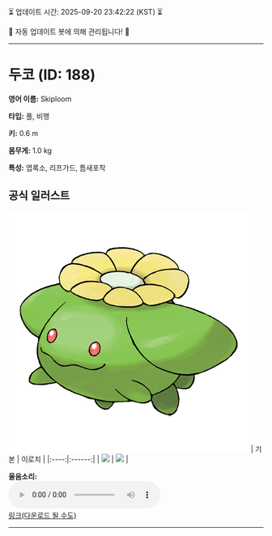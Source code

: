 
⏳ 업데이트 시간: 2025-09-20 23:42:22 (KST) ⏳

🤖 자동 업데이트 봇에 의해 관리됩니다! 🤖

---

# 두코 (ID: 188)
**영어 이름:** Skiploom

**타입:** 풀, 비행

**키:** 0.6 m

**몸무게:** 1.0 kg

**특성:** 엽록소, 리프가드, 틈새포착

## 공식 일러스트
![](https://raw.githubusercontent.com/PokeAPI/sprites/master/sprites/pokemon/other/official-artwork/188.png)
| 기본 | 이로치 |
|:----:|:------:|
| <img src="http://play.pokemonshowdown.com/sprites/ani/skiploom.gif" width="200"> | <img src="http://play.pokemonshowdown.com/sprites/ani-shiny/skiploom.gif" width="200"> |

**울음소리:**<br><audio controls src="https://raw.githubusercontent.com/PokeAPI/cries/main/cries/pokemon/latest/188.ogg"></audio><br> [링크(다운로드 될 수도)](https://raw.githubusercontent.com/PokeAPI/cries/main/cries/pokemon/latest/188.ogg)


---
